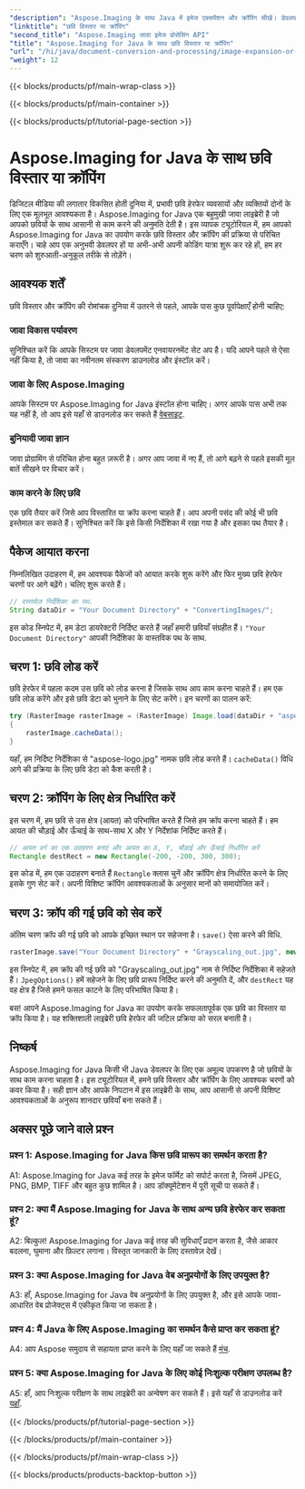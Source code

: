 ```yaml
---
"description": "Aspose.Imaging के साथ Java में इमेज एक्सपेंशन और क्रॉपिंग सीखें। डेवलपर्स के लिए चरण-दर-चरण ट्यूटोरियल। अपनी इमेज मैनिपुलेशन स्किल्स को बेहतर बनाएँ।"
"linktitle": "छवि विस्तार या क्रॉपिंग"
"second_title": "Aspose.Imaging जावा इमेज प्रोसेसिंग API"
"title": "Aspose.Imaging for Java के साथ छवि विस्तार या क्रॉपिंग"
"url": "/hi/java/document-conversion-and-processing/image-expansion-or-cropping/"
"weight": 12
---
```


{{< blocks/products/pf/main-wrap-class >}}

{{< blocks/products/pf/main-container >}}

{{< blocks/products/pf/tutorial-page-section >}}

# Aspose.Imaging for Java के साथ छवि विस्तार या क्रॉपिंग

डिजिटल मीडिया की लगातार विकसित होती दुनिया में, प्रभावी छवि हेरफेर व्यवसायों और व्यक्तियों दोनों के लिए एक मूलभूत आवश्यकता है। Aspose.Imaging for Java एक बहुमुखी जावा लाइब्रेरी है जो आपको छवियों के साथ आसानी से काम करने की अनुमति देती है। इस व्यापक ट्यूटोरियल में, हम आपको Aspose.Imaging for Java का उपयोग करके छवि विस्तार और क्रॉपिंग की प्रक्रिया से परिचित कराएँगे। चाहे आप एक अनुभवी डेवलपर हों या अभी-अभी अपनी कोडिंग यात्रा शुरू कर रहे हों, हम हर चरण को शुरुआती-अनुकूल तरीके से तोड़ेंगे।

## आवश्यक शर्तें

छवि विस्तार और क्रॉपिंग की रोमांचक दुनिया में उतरने से पहले, आपके पास कुछ पूर्वापेक्षाएँ होनी चाहिए:

### जावा विकास पर्यावरण

सुनिश्चित करें कि आपके सिस्टम पर जावा डेवलपमेंट एनवायरनमेंट सेट अप है। यदि आपने पहले से ऐसा नहीं किया है, तो जावा का नवीनतम संस्करण डाउनलोड और इंस्टॉल करें।

### जावा के लिए Aspose.Imaging

आपके सिस्टम पर Aspose.Imaging for Java इंस्टॉल होना चाहिए। अगर आपके पास अभी तक यह नहीं है, तो आप इसे यहाँ से डाउनलोड कर सकते हैं [वेबसाइट](https://releases.aspose.com/imaging/java/).

### बुनियादी जावा ज्ञान

जावा प्रोग्रामिंग से परिचित होना बहुत ज़रूरी है। अगर आप जावा में नए हैं, तो आगे बढ़ने से पहले इसकी मूल बातें सीखने पर विचार करें।

### काम करने के लिए छवि

एक छवि तैयार करें जिसे आप विस्तारित या क्रॉप करना चाहते हैं। आप अपनी पसंद की कोई भी छवि इस्तेमाल कर सकते हैं। सुनिश्चित करें कि इसे किसी निर्देशिका में रखा गया है और इसका पथ तैयार है।

## पैकेज आयात करना

निम्नलिखित उदाहरण में, हम आवश्यक पैकेजों को आयात करके शुरू करेंगे और फिर मुख्य छवि हेरफेर चरणों पर आगे बढ़ेंगे। चलिए शुरू करते हैं।

```java
// दस्तावेज़ निर्देशिका का पथ.
String dataDir = "Your Document Directory" + "ConvertingImages/";
```

इस कोड स्निपेट में, हम डेटा डायरेक्टरी निर्दिष्ट करते हैं जहाँ हमारी छवियाँ संग्रहीत हैं। `"Your Document Directory"` आपकी निर्देशिका के वास्तविक पथ के साथ.

## चरण 1: छवि लोड करें

छवि हेरफेर में पहला कदम उस छवि को लोड करना है जिसके साथ आप काम करना चाहते हैं। हम एक छवि लोड करेंगे और इसे छवि डेटा को भुनाने के लिए सेट करेंगे। इन चरणों का पालन करें:

```java
try (RasterImage rasterImage = (RasterImage) Image.load(dataDir + "aspose-logo.jpg"))
{
    rasterImage.cacheData();
}
```

यहाँ, हम निर्दिष्ट निर्देशिका से "aspose-logo.jpg" नामक छवि लोड करते हैं। `cacheData()` विधि आगे की प्रक्रिया के लिए छवि डेटा को कैश करती है।

## चरण 2: क्रॉपिंग के लिए क्षेत्र निर्धारित करें

इस चरण में, हम छवि से उस क्षेत्र (आयत) को परिभाषित करते हैं जिसे हम क्रॉप करना चाहते हैं। हम आयत की चौड़ाई और ऊँचाई के साथ-साथ X और Y निर्देशांक निर्दिष्ट करते हैं।

```java
// आयत वर्ग का एक उदाहरण बनाएं और आयत का X, Y, चौड़ाई और ऊँचाई निर्धारित करें
Rectangle destRect = new Rectangle(-200, -200, 300, 300);
```

इस कोड में, हम एक उदाहरण बनाते हैं `Rectangle` क्लास चुनें और क्रॉपिंग क्षेत्र निर्धारित करने के लिए इसके गुण सेट करें। अपनी विशिष्ट क्रॉपिंग आवश्यकताओं के अनुसार मानों को समायोजित करें।

## चरण 3: क्रॉप की गई छवि को सेव करें

अंतिम चरण क्रॉप की गई छवि को आपके इच्छित स्थान पर सहेजना है। `save()` ऐसा करने की विधि. 

```java
rasterImage.save("Your Document Directory" + "Grayscaling_out.jpg", new JpegOptions(), destRect);
```

इस स्निपेट में, हम क्रॉप की गई छवि को "Grayscaling_out.jpg" नाम से निर्दिष्ट निर्देशिका में सहेजते हैं। `JpegOptions()` हमें सहेजने के लिए छवि प्रारूप निर्दिष्ट करने की अनुमति दें, और `destRect` यह वह क्षेत्र है जिसे हमने फसल काटने के लिए परिभाषित किया है।

बस! आपने Aspose.Imaging for Java का उपयोग करके सफलतापूर्वक एक छवि का विस्तार या क्रॉप किया है। यह शक्तिशाली लाइब्रेरी छवि हेरफेर की जटिल प्रक्रिया को सरल बनाती है।

## निष्कर्ष

Aspose.Imaging for Java किसी भी Java डेवलपर के लिए एक अमूल्य उपकरण है जो छवियों के साथ काम करना चाहता है। इस ट्यूटोरियल में, हमने छवि विस्तार और क्रॉपिंग के लिए आवश्यक चरणों को कवर किया है। सही ज्ञान और आपके निपटान में इस लाइब्रेरी के साथ, आप आसानी से अपनी विशिष्ट आवश्यकताओं के अनुरूप शानदार छवियाँ बना सकते हैं।

## अक्सर पूछे जाने वाले प्रश्न

### प्रश्न 1: Aspose.Imaging for Java किस छवि प्रारूप का समर्थन करता है?
   
A1: Aspose.Imaging for Java कई तरह के इमेज फॉर्मेट को सपोर्ट करता है, जिसमें JPEG, PNG, BMP, TIFF और बहुत कुछ शामिल है। आप डॉक्यूमेंटेशन में पूरी सूची पा सकते हैं।

### प्रश्न 2: क्या मैं Aspose.Imaging for Java के साथ अन्य छवि हेरफेर कर सकता हूं?

A2: बिल्कुल! Aspose.Imaging for Java कई तरह की सुविधाएँ प्रदान करता है, जैसे आकार बदलना, घुमाना और फ़िल्टर लगाना। विस्तृत जानकारी के लिए दस्तावेज़ देखें।

### प्रश्न 3: क्या Aspose.Imaging for Java वेब अनुप्रयोगों के लिए उपयुक्त है?

A3: हाँ, Aspose.Imaging for Java वेब अनुप्रयोगों के लिए उपयुक्त है, और इसे आपके जावा-आधारित वेब प्रोजेक्ट्स में एकीकृत किया जा सकता है।

### प्रश्न 4: मैं Java के लिए Aspose.Imaging का समर्थन कैसे प्राप्त कर सकता हूं?

A4: आप Aspose समुदाय से सहायता प्राप्त करने के लिए यहाँ जा सकते हैं [मंच](https://forum.aspose.com/).

### प्रश्न 5: क्या Aspose.Imaging for Java के लिए कोई निःशुल्क परीक्षण उपलब्ध है?

A5: हाँ, आप निःशुल्क परीक्षण के साथ लाइब्रेरी का अन्वेषण कर सकते हैं। इसे यहाँ से डाउनलोड करें [यहाँ](https://releases.aspose.com/).

{{< /blocks/products/pf/tutorial-page-section >}}

{{< /blocks/products/pf/main-container >}}

{{< /blocks/products/pf/main-wrap-class >}}

{{< blocks/products/products-backtop-button >}}